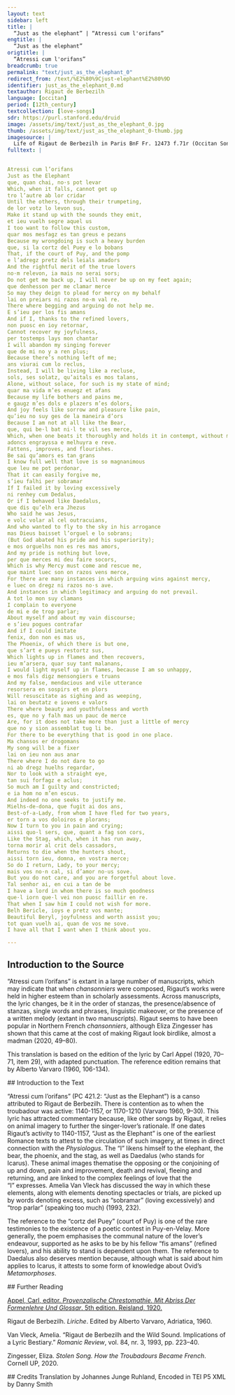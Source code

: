 ```yaml
---
layout: text
sidebar: left
title: |
  “Just as the elephant” | “Atressi cum l'orifans”
engtitle: |
  “Just as the elephant”
origtitle: |
  “Atressi cum l'orifans”
breadcrumb: true
permalink: "text/just_as_the_elephant_0"
redirect_from: /text/%E2%80%9Cjust-elephant%E2%80%9D
identifier: just_as_the_elephant_0.md
textauthor: Rigaut de Berbezilh
language: [occitan]
period: [12th_century]
textcollection: [love-songs]
sdr: https://purl.stanford.edu/druid 
image: /assets/img/text/just_as_the_elephant_0.jpg
thumb: /assets/img/text/just_as_the_elephant_0-thumb.jpg
imagesource: |
  Life of Rigaut de Berbezilh in Paris BnF Fr. 12473 f.71r (Occitan Songbook K) [Public Domain]
fulltext: |
  

Atressi cum l’orifans
Just as the Elephant
que, quan chai, no·s pot levar
Which, when it falls, cannot get up
tro l’autre ab lor cridar
Until the others, through their trumpeting,
de lor votz lo levon sus,
Make it stand up with the sounds they emit,
et ieu vuelh segre aquel us
I too want to follow this custom,
quar mos mesfagz es tan greus e pezans
Because my wrongdoing is such a heavy burden
que, si la cortz del Puey e lo bobans
That, if the court of Puy, and the pomp
e l’adregz pretz dels leials amadors
And the rightful merit of the true lovers
no·m relevon, ia mais no serai sors;
Do not get me back up, I will never be up on my feet again;
que denhesson per me clamar merce
So may they deign to plead for mercy on my behalf
lai on preiars ni razos no·m val re.
There where begging and arguing do not help me.
E s’ieu per los fis amans
And if I, thanks to the refined lovers,
non puosc en ioy retornar,
Cannot recover my joyfulness,
per tostemps lays mon chantar
I will abandon my singing forever
que de mi no y a ren plus;
Because there’s nothing left of me;
ans viurai cum lo reclus,
Instead, I will be living like a recluse,
sols, ses solatz, qu’aitals es mos talans,
Alone, without solace, for such is my state of mind;
quar ma vida m’es enuegz et afans
Because my life bothers and pains me,
e gaugz m’es dols e plazers m’es dolors,
And joy feels like sorrow and pleasure like pain,
qu’ieu no suy ges de la maneira d’ors
Because I am not at all like the Bear,
que, qui be·l bat ni·l te vil ses merce,
Which, when one beats it thoroughly and holds it in contempt, without mercy,
adoncs engrayssa e melhuyra e reve.
Fattens, improves, and flourishes.
Be sai qu’amors es tan grans
I know full well that love is so magnanimous
que leu me pot perdonar,
That it can easily forgive me,
s’ieu falhi per sobramar
If I failed it by loving excessively
ni renhey cum Dedalus,
Or if I behaved like Daedalus,
que dis qu’elh era Jhezus
Who said he was Jesus,
e volc volar al cel outracuians,
And who wanted to fly to the sky in his arrogance
mas Dieus baisset l’orguel e lo sobrans;
(But God abated his pride and his superiority);
e mos orguelhs non es res mas amors,
And my pride is nothing but love,
per que merces mi deu faire socors,
Which is why Mercy must come and rescue me,
que maint luec son on razos vens merce,
For there are many instances in which arguing wins against mercy,
e luec on dregz ni razos no·s ave.
And instances in which legitimacy and arguing do not prevail.
A tot lo mon suy clamans
I complain to everyone
de mi e de trop parlar;
About myself and about my vain discourse;
e s’ieu pogues contrafar
And if I could imitate
fenix, don non es mas us,
The Phoenix, of which there is but one,
que s’art e pueys restortz sus,
Which lights up in flames and then recovers,
ieu m’arsera, quar suy tant malanans,
I would light myself up in flames, because I am so unhappy,
e mos fals digz mensongiers e truans
And my false, mendacious and vile utterance
resorsera en sospirs et en plors
Will resuscitate as sighing and as weeping,
lai on beutatz e iovens e valors
There where beauty and youthfulness and worth
es, que no y falh mas un pauc de merce
Are, for it does not take more than just a little of mercy
que no y sion assemblat tug li be.
For there to be everything that is good in one place.
Ma chansos er drogomans
My song will be a fixer
lai on ieu non aus anar
There where I do not dare to go
ni ab dregz huelhs regardar,
Nor to look with a straight eye,
tan sui forfagz e aclus;
So much am I guilty and constricted;
e ia hom no m’en escus.
And indeed no one seeks to justify me.
Mielhs-de-dona, que fugit ai dos ans,
Best-of-a-Lady, from whom I have fled for two years,
er torn a vos doloiros e plorans;
Now I turn to you in pain and crying;
aissi quo·l sers, que, quant a fag son cors,
Like the Stag, which, when it has run away,
torna morir al crit dels cassadors,
Returns to die when the hunters shout,
aissi torn ieu, domna, en vostra merce;
So do I return, Lady, to your mercy;
mais vos no·n cal, si d’amor no·us sove.
But you do not care, and you are forgetful about love.
Tal senhor ai, en cui a tan de be
I have a lord in whom there is so much goodness
que·l iorn que·l vei non puosc faillir en re.
That when I saw him I could not wish for more.
Belh Bericle, ioys e pretz vos mante;
Beautiful Beryl, joyfulness and worth assist you;
tot quan vuelh ai, quan de vos me sove.
I have all that I want when I think about you.

--- 
```

## Introduction to the Source 
<p>“Atressi cum l’orifans” is extant in a large number of manuscripts, which may indicate that when <em>chansonniers</em> were composed, Rigaut’s works were held in higher esteem than in scholarly assessments. Across manuscripts, the lyric changes, be it in the order of stanzas, the presence/absence of stanzas, single words and phrases, linguistic makeover, or the presence of a written melody (extant in two manuscripts). Rigaut seems to have been popular in Northern French <em>chansonniers</em>, although Eliza Zingesser has shown that this came at the cost of making Rigaut look birdlike, almost a madman (2020, 49–80).</p> <p>This translation is based on the edition of the lyric by Carl Appel (1920, 70–71, item 29), with adapted punctuation. The reference edition remains that by Alberto Varvaro (1960, 106-134).</p>
## Introduction to the Text 
<p dir="ltr" id="docs-internal-guid-31afca4d-7fff-fbd9-6c10-85bfc03f3c20">“Atressi cum l’orifans” (PC 421.2: “Just as the Elephant”) is a canso attributed to Rigaut de Berbezilh. There is contention as to when the troubadour was active: 1140-1157, or 1170-1210 (Varvaro 1960, 9–30). This lyric has attracted commentary because, like other songs by Rigaut, it relies on animal imagery to further the singer-lover’s rationale. If one dates Rigaut’s activity to 1140-1157, “Just as the Elephant” is one of the earliest Romance texts to attest to the circulation of such imagery, at times in direct connection with the <em>Physiologus</em>. The “I” likens himself to the elephant, the bear, the phoenix, and the stag, as well as Daedalus (who stands for Icarus). These animal images thematise the opposing or the conjoining of up and down, pain and improvement, death and revival, fleeing and returning, and are linked to the complex feelings of love that the “I” expresses. Amelia Van Vleck has discussed the way in which these elements, along with elements denoting spectacles or trials, are picked up by words denoting excess, such as “sobramar” (loving excessively) and “trop parlar” (speaking too much) (1993, 232).</p> <p>The reference to the “cortz del Puey” (court of Puy) is one of the rare testimonies to the existence of a poetic contest in Puy-en-Velay. More generally, the poem emphasises the communal nature of the lover’s endeavour, supported as he asks to be by his fellow “fis amans” (refined lovers), and his ability to stand is dependent upon them. The reference to Daedalus also deserves mention because, although what is said about him applies to Icarus, it attests to some form of knowledge about Ovid’s <em>Metamorphoses</em>.</p>
## Further Reading 
<p><a href="https://archive.org/details/provenzalischec00appe/mode/2up">Appel, Carl, editor. <em>Provenzalische Chrestomathie. Mit Abriss Der Formenlehre Und Glossar</em>. 5th edition. Reisland, 1920.</a></p> <p>Rigaut de Berbezilh. <em>Liriche</em>. Edited by Alberto Varvaro, Adriatica, 1960.</p> <p>Van Vleck, Amelia. “Rigaut de Berbezilh and the Wild Sound. Implications of a Lyric Bestiary.” <em>Romanic Review</em>, vol. 84, nr. 3, 1993, pp. 223–40.</p> <p>Zingesser, Eliza.<em> Stolen Song. How the Troubadours Became French</em>. Cornell UP, 2020.</p>
## Credits
Translation by Johannes Junge Ruhland, Encoded in TEI P5 XML by Danny Smith

